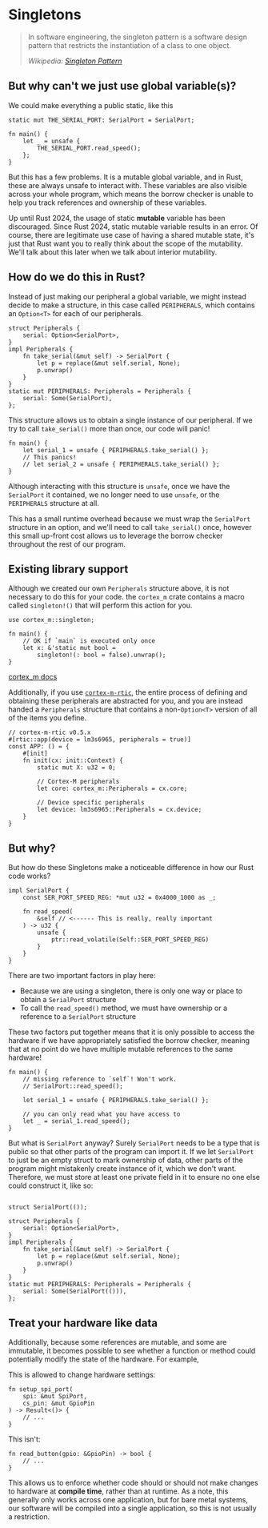 # Singletons

> In software engineering, the singleton pattern is a software design pattern that restricts the instantiation of a class to one object.
>
> *Wikipedia: [Singleton Pattern]*

[Singleton Pattern]: https://en.wikipedia.org/wiki/Singleton_pattern


## But why can't we just use global variable(s)?

We could make everything a public static, like this

```rust,ignore
static mut THE_SERIAL_PORT: SerialPort = SerialPort;

fn main() {
    let _ = unsafe {
        THE_SERIAL_PORT.read_speed();
    };
}
```

But this has a few problems. It is a mutable global variable, and in Rust, these are always unsafe to interact with. These variables are also visible across your whole program, which means the borrow checker is unable to help you track references and ownership of these variables.

Up until Rust 2024, the usage of static **mutable** variable has been discouraged. Since Rust 2024, static mutable variable results in an error. Of course, there are legitimate use case of having a shared mutable state, it's just that Rust want you to really think about the scope of the mutability. We'll talk about this later when we talk about interior mutability.

## How do we do this in Rust?

Instead of just making our peripheral a global variable, we might instead decide to make a structure, in this case called `PERIPHERALS`, which contains an `Option<T>` for each of our peripherals.

```rust,ignore
struct Peripherals {
    serial: Option<SerialPort>,
}
impl Peripherals {
    fn take_serial(&mut self) -> SerialPort {
        let p = replace(&mut self.serial, None);
        p.unwrap()
    }
}
static mut PERIPHERALS: Peripherals = Peripherals {
    serial: Some(SerialPort),
};
```

This structure allows us to obtain a single instance of our peripheral. If we try to call `take_serial()` more than once, our code will panic!

```rust,ignore
fn main() {
    let serial_1 = unsafe { PERIPHERALS.take_serial() };
    // This panics!
    // let serial_2 = unsafe { PERIPHERALS.take_serial() };
}
```

Although interacting with this structure is `unsafe`, once we have the `SerialPort` it contained, we no longer need to use `unsafe`, or the `PERIPHERALS` structure at all.

This has a small runtime overhead because we must wrap the `SerialPort` structure in an option, and we'll need to call `take_serial()` once, however this small up-front cost allows us to leverage the borrow checker throughout the rest of our program.

## Existing library support

Although we created our own `Peripherals` structure above, it is not necessary to do this for your code. the `cortex_m` crate contains a macro called `singleton!()` that will perform this action for you.

```rust,ignore
use cortex_m::singleton;

fn main() {
    // OK if `main` is executed only once
    let x: &'static mut bool =
        singleton!(: bool = false).unwrap();
}
```

[cortex_m docs](https://docs.rs/cortex-m/latest/cortex_m/macro.singleton.html)

Additionally, if you use [`cortex-m-rtic`](https://github.com/rtic-rs/cortex-m-rtic), the entire process of defining and obtaining these peripherals are abstracted for you, and you are instead handed a `Peripherals` structure that contains a non-`Option<T>` version of all of the items you define.

```rust,ignore
// cortex-m-rtic v0.5.x
#[rtic::app(device = lm3s6965, peripherals = true)]
const APP: () = {
    #[init]
    fn init(cx: init::Context) {
        static mut X: u32 = 0;
         
        // Cortex-M peripherals
        let core: cortex_m::Peripherals = cx.core;
        
        // Device specific peripherals
        let device: lm3s6965::Peripherals = cx.device;
    }
}
```

## But why?

But how do these Singletons make a noticeable difference in how our Rust code works?

```rust,ignore
impl SerialPort {
    const SER_PORT_SPEED_REG: *mut u32 = 0x4000_1000 as _;

    fn read_speed(
        &self // <------ This is really, really important
    ) -> u32 {
        unsafe {
            ptr::read_volatile(Self::SER_PORT_SPEED_REG)
        }
    }
}
```

There are two important factors in play here:

* Because we are using a singleton, there is only one way or place to obtain a `SerialPort` structure
* To call the `read_speed()` method, we must have ownership or a reference to a `SerialPort` structure

These two factors put together means that it is only possible to access the hardware if we have appropriately satisfied the borrow checker, meaning that at no point do we have multiple mutable references to the same hardware!

```rust,ignore
fn main() {
    // missing reference to `self`! Won't work.
    // SerialPort::read_speed();

    let serial_1 = unsafe { PERIPHERALS.take_serial() };

    // you can only read what you have access to
    let _ = serial_1.read_speed();
}
```

But what is `SerialPort` anyway?  Surely `SerialPort` needs to be a type that is public so that other parts of the program can import it. If we let `SerialPort` to just be an empty struct to mark ownership of data, other parts of the program might mistakenly create instance of it, which we don't want. Therefore, we must store at least one private field in it to ensure no one else could construct it, like so:

```rust, ignore

struct SerialPort(());

struct Peripherals {
    serial: Option<SerialPort>,
}
impl Peripherals {
    fn take_serial(&mut self) -> SerialPort {
        let p = replace(&mut self.serial, None);
        p.unwrap()
    }
}
static mut PERIPHERALS: Peripherals = Peripherals {
    serial: Some(SerialPort(())),
};
```

## Treat your hardware like data

Additionally, because some references are mutable, and some are immutable, it becomes possible to see whether a function or method could potentially modify the state of the hardware. For example,

This is allowed to change hardware settings:

```rust,ignore
fn setup_spi_port(
    spi: &mut SpiPort,
    cs_pin: &mut GpioPin
) -> Result<()> {
    // ...
}
```

This isn't:

```rust,ignore
fn read_button(gpio: &GpioPin) -> bool {
    // ...
}
```

This allows us to enforce whether code should or should not make changes to hardware at **compile time**, rather than at runtime. As a note, this generally only works across one application, but for bare metal systems, our software will be compiled into a single application, so this is not usually a restriction.
